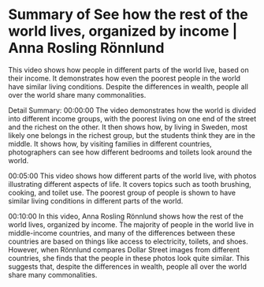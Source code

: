 # Summary of See how the rest of the world lives, organized by income | Anna Rosling Rönnlund

This video shows how people in different parts of the world live, based on their income. It demonstrates how even the poorest people in the world have similar living conditions. Despite the differences in wealth, people all over the world share many commonalities.

Detail Summary: 
00:00:00
The video demonstrates how the world is divided into different income groups, with the poorest living on one end of the street and the richest on the other. It then shows how, by living in Sweden, most likely one belongs in the richest group, but the students think they are in the middle. It shows how, by visiting families in different countries, photographers can see how different bedrooms and toilets look around the world.

00:05:00
This video shows how different parts of the world live, with photos illustrating different aspects of life. It covers topics such as tooth brushing, cooking, and toilet use. The poorest group of people is shown to have similar living conditions in different parts of the world.

00:10:00
In this video, Anna Rosling Rönnlund shows how the rest of the world lives, organized by income. The majority of people in the world live in middle-income countries, and many of the differences between these countries are based on things like access to electricity, toilets, and shoes. However, when Rönnlund compares Dollar Street images from different countries, she finds that the people in these photos look quite similar. This suggests that, despite the differences in wealth, people all over the world share many commonalities.

